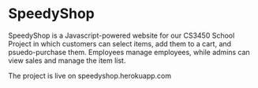 SpeedyShop
==========

SpeedyShop is a Javascript-powered website for our CS3450 School Project in which customers can select items, 
add them to a cart, and psuedo-purchase them. Employees manage employees, 
while admins can view sales and manage the item list.

The project is live on speedyshop.herokuapp.com